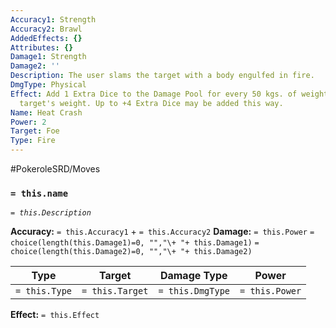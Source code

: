 ```yaml
---
Accuracy1: Strength
Accuracy2: Brawl
AddedEffects: {}
Attributes: {}
Damage1: Strength
Damage2: ''
Description: The user slams the target with a body engulfed in fire.
DmgType: Physical
Effect: Add 1 Extra Dice to the Damage Pool for every 50 kgs. of weight above the
  target's weight. Up to +4 Extra Dice may be added this way.
Name: Heat Crash
Power: 2
Target: Foe
Type: Fire
---
```


#PokeroleSRD/Moves

### `= this.name` 
*`= this.Description`*

**Accuracy:** `= this.Accuracy1` + `= this.Accuracy2`
**Damage:** `= this.Power` `= choice(length(this.Damage1)=0, "","\+ "+ this.Damage1)` `= choice(length(this.Damage2)=0, "","\+ "+ this.Damage2)`

| Type          | Target          | Damage Type          | Power          |
| ------------- | --------------- | ---------------- | -------------- |
| `= this.Type` | `= this.Target` | `= this.DmgType` | `= this.Power` | 

**Effect:** `= this.Effect`